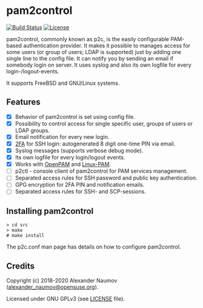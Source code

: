 # pam2control
[![Build Status](https://travis-ci.org/alexander-naumov/pam2control.svg?branch=master)](https://travis-ci.org/alexander-naumov/pam2control)
[![License](https://img.shields.io/github/license/alexander-naumov/pam2control)](https://github.com/alexander-naumov/pam2control/LICENSE)

pam2control, commonly known as p2c, is the easily configurable PAM-based
authentication provider.
It makes it possible to manages access for some users (or group of users;
LDAP is supported) just by adding one single line to the config file.
It can notify you by sending an email if somebody login on server.
It uses syslog and also its own logfile for every login-/logout-events.

It supports FreeBSD and GNU/Linux systems.

## Features
- [x] Behavior of pam2control is set using config file.
- [x] Possibility to control access for single specific user, groups of users or LDAP groups.
- [x] Email notification for every new login.
- [x] [2FA](https://en.wikipedia.org/wiki/Multi-factor_authentication) for SSH login: autogenerated 8 digit one-time PIN via email.
- [x] Syslog messages (supports verbose debug mode).
- [x] Its own logfile for every login/logout events.
- [x] Works with [OpenPAM](https://www.openpam.org/) and [Linux-PAM](http://www.linux-pam.org/).
- [ ] p2ctl - console client of pam2control for PAM services management.
- [ ] Separated access rules for SSH password and public key authentication.
- [ ] GPG encryption for 2FA PIN and notification emails.
- [ ] Separated access rules for SSH- and SCP-sessions.

## Installing pam2control
```
> cd src
> make
# make install
```
The p2c.conf man page has details on how to configure pam2control.

## Credits

Copyright (c) 2018-2020 Alexander Naumov (alexander_naumov@opensuse.org).

Licensed under GNU GPLv3 (see [LICENSE](https://github.com/alexander-naumov/pam2control/blob/master/LICENSE) file).
